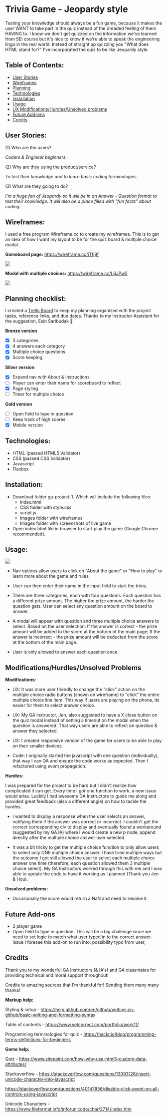 # Trivia Game - Jeopardy style

Testing your knowledge should always be a fun game, because it makes the user WANT to take part in the quiz instead of the dreaded feeling of them HAVING to. I know we don't get quizzed on the information we've learned from SEI course but it's nice to know if we're able to speak the engineering lingo in the real world. Instead of straight up quizzing you "What does HTML stand for?" I've incorporated the quiz to be like Jeopardy style.

## Table of Contents:
- [User Stories](https://github.com/daisyy125/ga-project-1#user-stories)
- [Wireframes](https://github.com/daisyy125/ga-project-1#wireframes)
- [Planning](https://github.com/daisyy125/ga-project-1#planning-checklist)
- [Technologies](https://github.com/daisyy125/ga-project-1#technologies)
- [Installation](https://github.com/daisyy125/ga-project-1#installation)
- [Usage](https://github.com/daisyy125/ga-project-1#usage)
- [UX Modifications/Hurdles/Unsolved problems](https://github.com/daisyy125/ga-project-1#modificationshurdlesunsolved-problems)
- [Future Add-ons](https://github.com/daisyy125/ga-project-1#future-add-ons)
- [Credits](https://github.com/daisyy125/ga-project-1#credits)


## User Stories:

(1) Who are the users?

*Coders & Engineer beginners.*

(2) Why are they using the product/service?

*To test their knowledge and to learn basic coding terminologies.*

(3) What are they going to do?

*I'm a huge fan of Jeopardy so it will be in an Answer - Question format to test their knowledge. It will also be a place filled with "fun facts" about coding.*

## Wireframes:
I used a free program Wireframe.cc to create my wireframes. This is to get an idea of how I want my layout to be for the quiz board & multiple choice modal.

**Gameboard page:** https://wireframe.cc/iTfj9f

![](https://github.com/daisyy125/ga-project-1/blob/master/images/wireframes/gameboard-mock.png)

**Modal with multiple choices:** https://wireframe.cc/L6JPw5

![](https://github.com/daisyy125/ga-project-1/blob/master/images/wireframes/multiplechoice-mock.png)


## Planning checklist:

I created a [Trello Board](https://trello.com/b/zqiH9Ljg/ga-project-1-trivia-game) to keep my planning organized with the project tasks, reference links, and due dates. Thanks to my Instructor Assistant for the suggestion, Esin Saribudak :purple_heart:

**Bronze version**
- [x] 3 categories
- [x] 4 answers each category
- [x] Multiple choice questions
- [x] Score keeping

**Silver version**
- [x] Expand nav with About & Instructions
- [ ] Player can enter their name for scoreboard to reflect
- [x] Page styling
- [ ] Timer for multiple choice

**Gold version**
- [ ] Open field to type in question
- [ ] Keep track of high scores
- [x] Mobile version

## Technologies:
- HTML (passed HTML5 Validator)
- CSS (passed CSS Validator)
- Javascript
- Flexbox

## Installation:
- Download folder ga-project-1. Which will include the following files:
    - index.html
    - CSS folder with style.css
    - script.js
    - Images folder with wireframes
    - Images folder with screenshots of live game
- Open index.html file in browser to start play the game (Google Chrome recommended).

## Usage:

![](https://github.com/daisyy125/ga-project-1/blob/master/images/livegame/live-game.png)

- Nav options allow users to click on "About the game" or "How to play" to learn more about the game and rules.

- User can then enter their name in the input field to start the trivia.

- There are three categories, each with four questions. Each question has a different prize amount. The higher the prize amount, the harder the question gets. User can select any question amount on the board to answer.

- A modal will appear with question and three multiple choice answers to select. Based on the user selection: If the answer is correct - the prize amount will be added to the score at the bottom of the main page; If the answer is incorrect - the prize amount will be deducted from the score at the bottom of the main page.

- User is only allowed to answer each question once.

## Modifications/Hurdles/Unsolved Problems

**Modifications:**
- UX: It was more user friendly to change the "click" action on the multiple choice radio buttons (shown on wireframe) to "click" the entire multiple choice line item. This way if users are playing on the phone, its easier for them to select answer choice. 

- UX: My GA Instructor, Jen, also suggested to have a X close button on the quiz modal instead of setting a timeout on the modal when the question is answered. That way users are able to reflect on question & answer they selected.

- UX: I created responsive version of the game for users to be able to play on their smaller devices.

- Code: I originally started the javascript with one question (individually), that way I can QA and ensure the code works as expected. Then I refactored using event propagation.

**Hurdles:**

I was prepared for the project to be hard but I didn't realize how complicated it can get. Every time I got one function to work, a new issue would arise. Luckily I had awesome GA Instructors to guide me along and provided great feedback (also a different angle) on how to tackle the hurdles.

- I wanted to display a response when the user selects an answer, notifying them if the answer was correct or incorrect. I couldn't get the correct corresponding div to display and eventually found a workaround (suggested by my GA IA) where I would create a new p node, append directly after the multiple choice answer user selected.

- It was a bit tricky to get the multiple choice function to only allow users to select only ONE multiple choice answer. I have tried multiple ways but the outcome I got still allowed the user to select each multiple choice answer one time (therefore, each question allowed them 3 multiple choice select). My GA Instructors worked through this with me and I was able to update the code to have it working as I planned (Thank you Jen & Hou).

**Unsolved problems:**
- Occasionally the score would return a NaN and need to resolve it.

## Future Add-ons
- 2 player game
- Open field to type in question. This will be a big challenge since we need to set logic to match what user typed in to the correct answer. Issue I foresee this add-on to run into: possibility typo from user, 


## Credits

Thank you to my wonderful GA Instructors (& IA's) and GA classmates for providing technical and moral support throughout!

Credits to amazing sources that I'm thankful for! Sending them many many thanks!

**Markup help:**

Styling & setup - https://help.github.com/en/github/writing-on-github/basic-writing-and-formatting-syntax

Table of contents - https://www.setcorrect.com/portfolio/work11/

Programming terminologies for quiz - https://hackr.io/blog/programming-terms-definitions-for-beginners

**Game help:**

Quiz - https://www.sitepoint.com/how-why-use-html5-custom-data-attributes/

Stackoverflow - https://stackoverflow.com/questions/13093126/insert-unicode-character-into-javascript

https://stackoverflow.com/questions/40147856/disable-click-event-on-all-controls-using-javascript

Unicode Characters - https://www.fileformat.info/info/unicode/char/2714/index.htm


